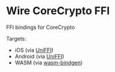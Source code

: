 # Wire CoreCrypto FFI

FFI bindings for CoreCrypto

Targets:
* iOS (via [UniFFI](https://github.com/mozilla/uniffi-rs))
* Android (via [UniFFI](https://github.com/mozilla/uniffi-rs))
* WASM (via [wasm-bindgen](https://github.com/rustwasm/wasm-bindgen))
